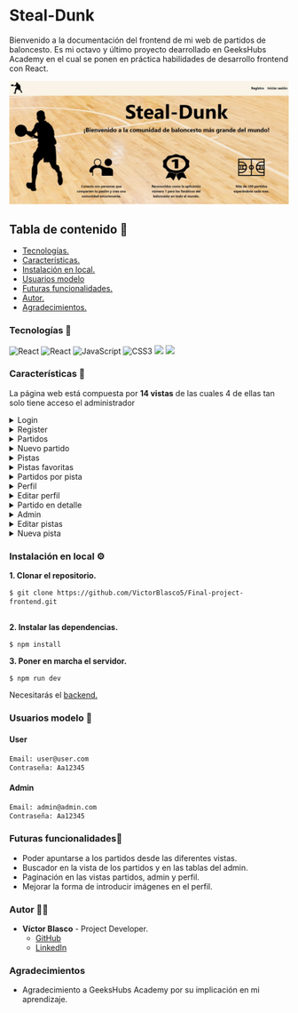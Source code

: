 # Steal-Dunk

Bienvenido a la documentación del frontend de mi web de partidos de baloncesto. Es mi octavo y último proyecto dearrollado en GeeksHubs Academy en el cual se ponen en práctica habilidades de desarrollo frontend con React.

![Home](./img/home.jpg)

## Tabla de contenido :page_with_curl:

- [Tecnologías.](#tecnologías-star2)
- [Características.](#características-bookmark)
- [Instalación en local.](#instalación-en-local-gear)
- [Usuarios modelo](#usuarios-modelo-pouting_face)
- [Futuras funcionalidades.](#futuras-funcionalidadesrocket)
- [Autor.](#autor-curly_haired_man)
- [Agradecimientos.](#agradecimientos)

### Tecnologías :star2:

<img src="https://img.shields.io/badge/react-%2320232a.svg?style=for-the-badge&logo=react&logoColor=%2361DAFB" alt="React" /> <img src="https://img.shields.io/badge/React_Router-CA4245?style=for-the-badge&logo=react-router&logoColor=white" alt="React" /> <img src="https://img.shields.io/badge/JavaScript-E5E104?style=for-the-badge&logo=javascript&logoColor=black" alt="JavaScript" /> <img src="https://img.shields.io/badge/CSS3-0040FF?style=for-the-badge&logo=css3&logoColor=white" alt="CSS3" /> <img src="https://img.shields.io/badge/-Vite-747bff?style=for-the-badge&logo=vite&logoColor=white"> <img src="https://img.shields.io/badge/redux-%23593d88.svg?style=for-the-badge&logo=redux&logoColor=white">



### Características :bookmark:

La página web está compuesta por **14 vistas** de las cuales 4 de ellas tan solo tiene acceso el administrador

<details>

<summary>Login</summary>


![Inicio sesión](./img/login.jpg)

</details>


<details>

<summary>Register</summary>

- El nickname será el que posteriormente nos aparecerá en el header.

![Registro](./img/register.jpg)

</details>



<details>

<summary>Partidos</summary>

- Encontramos todos los partidos ordenados de más cercano en fecha a más lejano. Al final tenemos sombreados los partidos que ya han pasado ordenados de forma que sale el primero el más reciente.
- Podemos apuntarnos y borrarnos de los partidos.
- Desde esta vista accedemos a crear un nuevo partido.

![Partidos](./img/matches.jpg)

</details>



<details>

<summary>Nuevo partido</summary>

- Tan solo tendremos que rellenar los campos requeridos para crear un nuevo partido.
- El usuario que crea un partido se apunta en él automáticamente.

![Nuevo partido](./img/newMatch.jpg)

</details>



<details>

<summary>Pistas</summary>

- Todas las pistas disponibles en las que los usuarios pueden crear partidos.
- Tenemos un símbolo de una estrella en la que si los usuarios clican añadirán esa pista a sus favoritas.
- Por otro lado tenemos un símbolo de ubicación el cual al clicarlo nos abrirá la ubicación de la pista en google maps.

![Pistas](./img/courts.jpg)

</details>



<details>

<summary>Pistas favoritas</summary>

- Nos muestra las pistas favoritas que tiene seleccionada el usuario.
- Si clicamos en el boton "partidos", nos llevará a todos los partidos que existen de esa pista.

![Pistas favoritas](./img/favorite.jpg)

</details>



<details>

<summary>Partidos por pista</summary>

- Encontramos de forma ordenada por fecha los partidos que existen para esta pista.

![Partidos por pista](./img/matchCourt.jpg)

</details>



<details>

<summary>Perfil</summary>

- Disponemos de un botón para editar perfil el cual nos llevará a otra vista donde trataremos los datos.
- Se muestran todos los partidos a los que el usuario se ha apuntado.
- Desde aquí el usuario podrá eliminar los partidos que haya creado.

![Perfil](./img/profile.jpg)

</details>



<details>

<summary>Editar perfil</summary>

- El usuario podrá modificar todos los campos excepto el email.
- En el campo de la imagen tiene que introducir una url.
- El campo de la posición tiene 3 opciones predeterminadas.
- Al clicar el botón "editar", los campos se vuelven editables, una vez los modifiquemos clicaremos en confirmar.

![Editar perfil](./img/profileEdit.jpg)

</details>



<details>

<summary>Partido en detalle</summary>

- Podemos acceder a ella tanto desde la vista de todos los partidos como desde los partidos a los que estamos apuntados en nuestro perfil.

- Nos muestra la información completa del partido que seleccionemos.

![Partido en detalle](./img/matchDetail.jpg)

</details>



<details>

<summary>Admin</summary>

- Desde aquí el administrador podrá gestionar usuarios, pistas y partidos.
- Tenemos 3 tablas:
Tabla de usuarios.

![Admin](./img/adminDeleteUser.jpg)


Tabla de partidos.

![Admin](./img/adminDeleteMatch.jpg)

Tabla de pistas.

- Desde esta tabla podemos eliminar las pistas y crear una nueva. 

![Admin](./img/adminDeleteCourt.jpg)

</details>


<details>

<summary>Editar pistas</summary>

- En la esquina superior izquierda tenemos un botón con acceso a crear una nueva pista.
- Disponemos de todas las pistas las cuales podemos editar clicando en el botón "editar" y confirmando una vez finalicemos.

![Editar pistas](./img/adminCourtEdit.jpg)

</details>



<details>

<summary>Nueva pista</summary>

- Rellenaremos los 3 campos solicitados para crear una nueva pista.

![Nueva pista](./img/newCourt.jpg)

</details>



### Instalación en local :gear:

**1. Clonar el repositorio.**
````
$ git clone https://github.com/VictorBlasco5/Final-project-frontend.git


````
**2. Instalar las dependencias.**

````
$ npm install
````

**3. Poner en marcha el servidor.**
````
$ npm run dev
````

Necesitarás el [backend.](https://github.com/VictorBlasco5/Final-project-backend)


### Usuarios modelo :pouting_face:

#### User
````
Email: user@user.com
Contraseña: Aa12345
````

#### Admin
````
Email: admin@admin.com
Contraseña: Aa12345
````


### Futuras funcionalidades:rocket:

- Poder apuntarse a los partidos desde las diferentes vistas.
- Buscador en la vista de los partidos y en las tablas del admin.
- Paginación en las vistas partidos, admin y perfil.
- Mejorar la forma de introducir imágenes en el perfil.


### Autor :curly_haired_man:
- **Víctor Blasco** - Project Developer.
   - [GitHub](https://github.com/VictorBlasco5)
   - [LinkedIn](https://www.linkedin.com/in/victor-blasco-4b7588304/)

### Agradecimientos 
- Agradecimiento a GeeksHubs Academy por su implicación en mi aprendizaje.